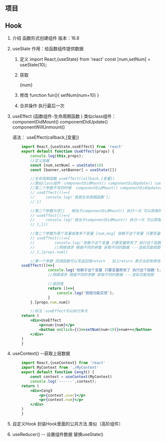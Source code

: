 ## 项目



## Hook
1. 介绍
    函数形式创建组件   版本：16.8 

2. useState
    作用：给函数组件提供数据 
    1. 定义
        import React,{useState} from 'react'
          const [num,setNum] = useState(10);

    2. 获取
        <p>{num}</p>

    3. 修改
        function fun(){
            setNum(num+10)
        }

    4. 合并操作 执行最后一次  


3. useEffect (函数组件-生命周期函数 )
    类似class组件：componentDidMount() componentDidUpdate() componentWillUnmount()

    语法：
        useEffect(callback,[变量])

    ```jsx
        import React,{useState,useEffect} from 'react'
        export default function UseEffect(props) {
            console.log(this,props);
            //定义容器
            const [num,setNum] = useState(10)
            const [banner,setBanner] = useState([])

            //生命周期函数 useEffect(callback,[变量]) 
            //类似class组件：componentDidMount() componentDidUpdate() componentWillUnmount()
            //第二个参数不写的时候  componentDidMount() componentDidUpdate()
            // useEffect(()=>{
            //     console.log('我是生命周期函数');  
            // }) 

            //第二个参数为空[]   相当于componentDidMount() 执行一次 可以获取网络请求
            // useEffect(()=>{
            //     console.log('相当于componentDidMount() 执行一次 可以获取网络请求');  
            // },[]) 

            //第二个参数为某个变量或者多个变量 [num,msg] 依赖于这个变量 只要变量修改了 执行这个函数
            // useEffect(()=>{
            //         console.log('依赖于这个变量 只要变量修改了 执行这个函数');  
            //         //网络请求 根据不同的参数 获取不同的数据 ---渲染页面视图
            // },[props.num])

            //第一个参数 回调函数可以写返回值return   加上return 表示当前有修改和卸载都执行
        useEffect(()=>{
                    console.log('依赖于这个变量 只要变量修改了 执行这个函数');  
                    //网络请求 根据不同的参数 获取不同的数据 ---渲染页面视图

                    //返回值
                    return ()=>{
                        console.log('销毁功能实现');
                    }
            },[props.num,num])

            //标注：useEffect可以执行多次
        return (
            <div>UseEffect
                <p>num:{num}</p>
                <button onClick={()=>setNum(num+10)}>num++</button>
            </div>
        )
        }

    ```

4.  useContext() --获取上层数据
    ```jsx
        import React,{useContext} from 'react'
        import MyContext from './MyContext'
        export default function Ceng3() {
            const context = useContext(MyContext)
            console.log('------',context);
        return (
            <div>Ceng3
                <p>{context.user}</p>
                <p>{context.num}</p>
            </div>
        )
        }

    ```

5. 自定义Hook
    封装Hook里面的公共方法 类似（高阶组件）



6. useReducer()  -- 设置组件数据 替换useState() 
        
